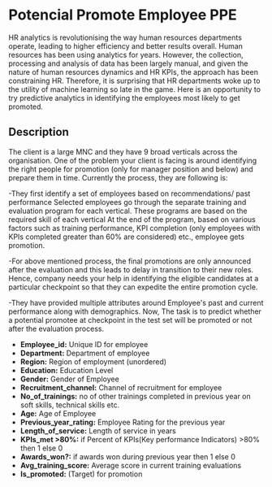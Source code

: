 # Potencial Promote Employee PPE 


HR analytics is revolutionising the way human resources departments operate, leading to higher efficiency and better results overall. Human resources has been using analytics for years. However, the collection, processing and analysis of data has been largely manual, and given the nature of human resources dynamics and HR KPIs, the approach has been constraining HR. Therefore, it is surprising that HR departments woke up to the utility of machine learning so late in the game. Here is an opportunity to try predictive analytics in identifying the employees most likely to get promoted.

## Description

The client is a large MNC and they have 9 broad verticals across the organisation. One of the problem your client is facing is around identifying the right people for promotion (only for manager position and below) and prepare them in time. Currently the process, they are following is:

-They first identify a set of employees based on recommendations/ past performance
Selected employees go through the separate training and evaluation program for each vertical. These programs are based on the required skill of each vertical
At the end of the program, based on various factors such as training performance, KPI completion (only employees with KPIs completed greater than 60% are considered) etc., employee gets promotion.

-For above mentioned process, the final promotions are only announced after the evaluation and this leads to delay in transition to their new roles. Hence, company needs your help in identifying the eligible candidates at a particular checkpoint so that they can expedite the entire promotion cycle.

-They have provided multiple attributes around Employee's past and current performance along with demographics. Now, The task is to predict whether a potential promotee at checkpoint in the test set will be promoted or not after the evaluation process.


- **Employee_id:** Unique ID for employee
- **Department:** Department of employee
- **Region:** Region of employment (unordered)
- **Education:** Education Level
- **Gender:** Gender of Employee
- **Recruitment_channel:** Channel of recruitment for employee
- **No_of_trainings:** no of other trainings completed in previous year on soft skills, technical skills etc.
- **Age:** Age of Employee
- **Previous_year_rating:** Employee Rating for the previous year
- **Length_of_service:** Length of service in years
- **KPIs_met >80%:** if Percent of KPIs(Key performance Indicators) >80% then 1 else 0
- **Awards_won?:** if awards won during previous year then 1 else 0
- **Avg_training_score:** Average score in current training evaluations
- **Is_promoted:** (Target) for promotion





